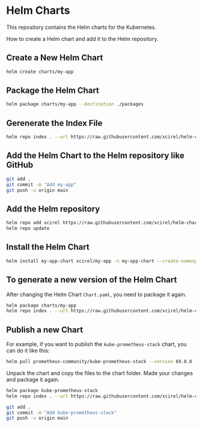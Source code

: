 # Helm Charts

This repository contains the Helm charts for the Kubernetes.

How to create a Helm chart and add it to the Helm repository.

## Create a New Helm Chart

```bash
helm create charts/my-app
```

## Package the Helm Chart

```bash
helm package charts/my-app --destination ./packages
```

## Gerenerate the Index File

```bash
helm repo index . --url https://raw.githubusercontent.com/xcirel/helm-charts/main
```

## Add the Helm Chart to the Helm repository like GitHub

```bash
git add .
git commit -m "Add my-app"
git push -u origin main
```

## Add the Helm repository

```bash
helm repo add xcirel https://raw.githubusercontent.com/xcirel/helm-charts/main
helm repo update
```

## Install the Helm Chart

```bash
helm install my-app-chart xcirel/my-app -n my-app-chart --create-namespace
```

## To generate a new version of the Helm Chart

After changing the Helm Chart `Chart.yaml`, you need to package it again.

```bash
helm package charts/my-app
helm repo index . --url https://raw.githubusercontent.com/xcirel/helm-charts/main
```

## Publish a new Chart

For example, if you want to publish the `kube-prometheus-stack` chart, you can do it like this:

```bash
helm pull prometheus-community/kube-prometheus-stack --version 69.8.0
```

Unpack the chart and copy the files to the chart folder. Made your changes and package it again.

```bash
helm package kube-prometheus-stack
helm repo index . --url https://raw.githubusercontent.com/xcirel/helm-charts/main/
```

```bash
git add .
git commit -m "Add kube-prometheus-stack"
git push -u origin main
```
